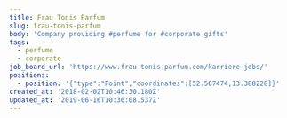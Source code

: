 ```yaml
---
title: Frau Tonis Parfum
slug: frau-tonis-parfum
body: 'Company providing #perfume for #corporate gifts'
tags:
  - perfume
  - corporate
job_board_url: 'https://www.frau-tonis-parfum.com/karriere-jobs/'
positions:
  - position: '{"type":"Point","coordinates":[52.507474,13.388228]}'
created_at: '2018-02-02T10:46:30.180Z'
updated_at: '2019-06-16T10:36:08.537Z'
---
```


